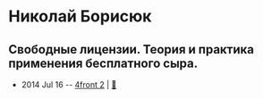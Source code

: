 # Николай Борисюк

## Свободные лицензии. Теория и практика применения бесплатного сыра.
- 2014 Jul 16 -- [4front 2](https://www.youtube.com/watch?v=Iky1lOKFS8E)  | [:notebook:](https://www.slideshare.net/xbsoftware/free-licenses-presentation-xb)  
